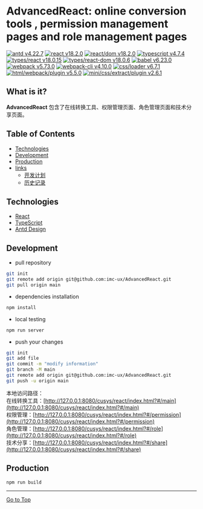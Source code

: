 # AdvancedReact: online conversion tools , permission management pages and role management pages

[![antd v4.22.7](https://img.shields.io/badge/antd-v4.22.7-f1b8e4.svg)](https://ant.design/docs/spec/introduce) 
[![react v18.2.0](https://img.shields.io/badge/react-v18.2.0-f2debd.svg)](https://react.dev/learn) 
[![react/dom v18.2.0](https://img.shields.io/badge/react/dom-v18.2.0-b8f1cc.svg)](https://react.dev/reference/react-dom) 
[![typescript v4.7.4](https://img.shields.io/badge/typescript-v4.7.4-f1f1b8.svg)](https://www.typescriptlang.org/docs/handbook/release-notes/typescript-4-7.html) 
[![types/react v18.0.15](https://img.shields.io/badge/types/react-v18.0.15-d9b8f1.svg)](https://react.dev/learn/typescript) 
[![types/react-dom v18.0.6](https://img.shields.io/badge/types/react/dom-v18.0.6-f1ccb8.svg)](https://react.dev/learn/typescript) 
[![babel v6.23.0](https://img.shields.io/badge/babel-v6.23.0-b8f1ed.svg)](https://babeljs.io/docs/) 
[![webpack v5.73.0](https://img.shields.io/badge/types/webpack-v5.73.0-c5c8a9.svg)](https://webpack.js.org/guides/installation/) 
[![webpack-cli v4.10.0](https://img.shields.io/badge/webpack/cli-v4.10.0-eeeadf.svg)](https://webpack.js.org/guides/installation/) 
[![css/loader v6.7.1](https://img.shields.io/badge/css/loader-v6.7.1-f7bc99.svg)](https://webpack.js.org/loaders/css-loader/#root) 
[![html/webpack/plugin v5.5.0](https://img.shields.io/badge/html/webpack/plugin-v5.5.0-a88fc8.svg)](https://webpack.js.org/plugins/html-webpack-plugin/#root) 
[![mini/css/extract/plugin v2.6.1](https://img.shields.io/badge/mini/css/extract/plugin-v2.6.1-e1a6a2.svg)](https://webpack.js.org/plugins/mini-css-extract-plugin/#root)

## What is it?
**AdvancedReact** 包含了在线转换工具、权限管理页面、角色管理页面和技术分享页面。
## Table of Contents
- [Technologies](#Technologies)
- [Development](#Development)
- [Production](#Production)
- [links](#)
  - [开发计划](docs/TodoList.md)
  - [历史记录](docs/CHANGELOG.md)

## Technologies
- [React](https://react.dev/learn)
- [TypeScript](https://www.typescriptlang.org/)
- [Antd Design](https://ant.design/docs/react/introduce-cn)
## Development
- pull repository
```sh
git init
git remote add origin git@github.com:imc-ux/AdvancedReact.git
git pull origin main
```
- dependencies installation
```sh
npm install
```
- local testing
```sh
npm run server
```
- push your changes
```sh
git init
git add file
git commit -m "modify information"
git branch -M main
git remote add origin git@github.com:imc-ux/AdvancedReact.git
git push -u origin main
```
本地访问路径：<br>
在线转换工具：[http://127.0.0.1:8080/cusys/react/index.html?#/main](http://127.0.0.1:8080/cusys/react/index.html?#/main)<br>
权限管理：[http://127.0.0.1:8080/cusys/react/index.html?#/permission](http://127.0.0.1:8080/cusys/react/index.html?#/permission)<br>
角色管理：[http://127.0.0.1:8080/cusys/react/index.html?#/role](http://127.0.0.1:8080/cusys/react/index.html?#/role)<br>
技术分享：[http://127.0.0.1:8080/cusys/react/index.html?#/share](http://127.0.0.1:8080/cusys/react/index.html?#/share)
## Production
```sh
npm run build
```
----
[Go to Top](#Table-of-Contents)
